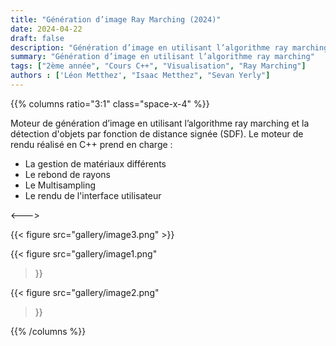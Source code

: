 ```yaml
---
title: "Génération d’image Ray Marching (2024)"
date: 2024-04-22
draft: false
description: "Génération d’image en utilisant l’algorithme ray marching"
summary: "Génération d’image en utilisant l’algorithme ray marching"
tags: ["2ème année", "Cours C++", "Visualisation", "Ray Marching"]
authors : ['Léon Metthez', "Isaac Metthez", "Sevan Yerly"]
---
```


{{% columns ratio="3:1" class="space-x-4" %}} <!-- begin columns block -->

Moteur de génération d’image en utilisant l’algorithme ray marching et la détection d'objets par fonction de distance signée (SDF).
Le moteur de rendu réalisé en C++ prend en charge :
* La gestion de matériaux différents
* Le rebond de rayons
* Le Multisampling
* Le rendu de l'interface utilisateur

<---> <!-- magic separator, between columns -->

<div class="[&>figure]:my-4">
{{< figure
src="gallery/image3.png"
>}}

{{< figure
src="gallery/image1.png"
>}}

{{< figure
src="gallery/image2.png"
>}}
</div>

{{% /columns %}}